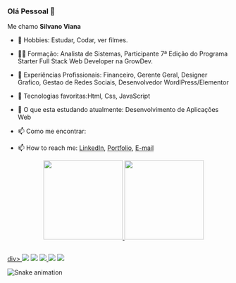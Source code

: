 ### Olá Pessoal 👋
<p>Me chamo <strong>Silvano Viana</strong>

- 🧑 Hobbies: Estudar, Codar, ver filmes.
- 👨‍🎓 Formação: Analista de Sistemas, Participante 7ª Edição do Programa Starter Full Stack Web Developer na GrowDev.
- 👯 Experiências Profissionais: Financeiro, Gerente Geral, Designer Grafico, Gestao de Redes Sociais, Desenvolvedor WordlPress/Elementor
- 🤔 Tecnologias favoritas:Html, Css, JavaScript
- 💬 O que esta estudando atualmente: Desenvolvimento de Aplicações Web
- 📫 Como me encontrar:
- 📫 How to reach me: <a href="https://www.linkedin.com/in/silvanoviana/">LinkedIn</a>, <a href="https://www.behance.net/silvanoviana">Portfolio</a>, <a href="mailto:silvanoviana@gmail.com" target="_blank">E-mail</a>
  
  <div align="center">
  <a href="https://github.com/silvanoviana">
  <img height="180em" src="https://github-readme-stats.vercel.app/api?username=silvanoviana&show_icons=true&theme=city_lights&include_all_commits=true&count_private=true"/>
  <img height="180em" src="https://github-readme-stats.vercel.app/api/top-langs/?username=silvanoviana&layout=compact&langs_count=7&theme=city_lights"/>
  </div>
    
   ##
    
div> 
  <a href="https://www.youtube.com/channel/UC_4NdnA78RvjlLpQhNqdByg" target="_blank"><img src="https://img.shields.io/badge/YouTube-FF0000?style=for-the-badge&logo=youtube&logoColor=white" target="_blank"></a>
  <a href="https://www.instagram.com/silvano.vianaa/" target="_blank"><img src="https://img.shields.io/badge/-Instagram-%23E4405F?style=for-the-badge&logo=instagram&logoColor=white" target="_blank"></a>
 	<a href="https://www.twitch.tv/montoyagod" target="_blank"><img src="https://img.shields.io/badge/Twitch-9146FF?style=for-the-badge&logo=twitch&logoColor=white" target="_blank">   </a> 
  <a href = "mailto:ricardomontoya2002@hotmail.com"><img src="https://img.shields.io/badge/-outlook-%23333?style=for-the-badge&logo=microsoft&logoColor=white" target="_blank"></a>
  <a href="https://www.linkedin.com/in/ricardo-montoya-3653a3174" target="_blank"><img src="https://img.shields.io/badge/-LinkedIn-%230077B5?style=for-the-badge&logo=linkedin&logoColor=white" target="_blank"></a>
  
  ![Snake animation](https://github.com/silvanoviana/silvanoviana/blob/output/github-contribution-grid-snake.svg)
</div>
